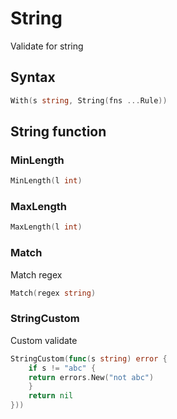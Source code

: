 # String
Validate for string
## Syntax
```go
With(s string, String(fns ...Rule))
```
## String function
### MinLength
```go
MinLength(l int)
```
### MaxLength
```go
MaxLength(l int)
```
### Match
Match regex
```go
Match(regex string)
```
### StringCustom
Custom validate
```go
StringCustom(func(s string) error {
    if s != "abc" {
    return errors.New("not abc")
    }
    return nil
}))
```